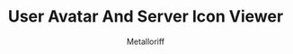 ---
title: User Avatar And Server Icon Viewer
author: Metalloriff
description:
  Allows you to view server icons, user avatars, and emotes in fullscreen via the context menu. You may also directly copy the image URL or open the URL externally.
github: https://github.com/Metalloriff/
download: https://github.com/Metalloriff/BetterDiscordPlugins/blob/master/AvatarIconViewer.plugin.js
support: https://discord.gg/yNqzuJa
tags:
images:
  - name: User Avatar And Server Icon Viewer Preview
    image: https://i.imgur.com/i5HjrWi.png
  - name: User Avatar And Server Icon Viewer Preview - Fullscreen Avatar
    image: https://i.imgur.com/vzdFT01.png
  - name: User Avatar And Server Icon Viewer Preview - Server Icon Context Menu
    image: https://i.imgur.com/sMlACTt.png
  - name: User Avatar And Server Icon Viewer Preview - Server Icon Full Screen
    image: https://i.imgur.com/2Vg6Esn.png
  - name: User Avatar And Server Icon Viewer Preview - Emote Icon Context Menu
    image: https://i.imgur.com/kJe78ff.png
  - name: User Avatar And Server Icon Viewer Preview - Emote Icon Full Screen
    image: https://i.imgur.com/EvvXF4e.png
layout: product
ghcommentid: 65
---